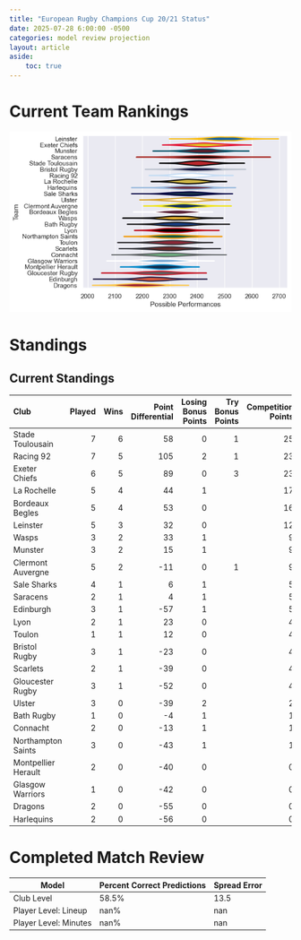 ```yaml
---  
title: "European Rugby Champions Cup 20/21 Status"  
date: 2025-07-28 6:00:00 -0500  
categories: model review projection  
layout: article  
aside:  
    toc: true  
---
```

# Current Team Rankings


![Club Rankings](plots/rankings_European_Rugby_Champions_Cup_2021.png)
# Standings

## Current Standings


| Club                |   Played |   Wins |   Point Differential |   Losing Bonus Points |   Try Bonus Points |   Competition Points |
|:--------------------|---------:|-------:|---------------------:|----------------------:|-------------------:|---------------------:|
| Stade Toulousain    |        7 |      6 |                   58 |                     0 |                  1 |                   25 |
| Racing 92           |        7 |      5 |                  105 |                     2 |                  1 |                   23 |
| Exeter Chiefs       |        6 |      5 |                   89 |                     0 |                  3 |                   23 |
| La Rochelle         |        5 |      4 |                   44 |                     1 |                    |                   17 |
| Bordeaux Begles     |        5 |      4 |                   53 |                     0 |                    |                   16 |
| Leinster            |        5 |      3 |                   32 |                     0 |                    |                   12 |
| Wasps               |        3 |      2 |                   33 |                     1 |                    |                    9 |
| Munster             |        3 |      2 |                   15 |                     1 |                    |                    9 |
| Clermont Auvergne   |        5 |      2 |                  -11 |                     0 |                  1 |                    9 |
| Sale Sharks         |        4 |      1 |                    6 |                     1 |                    |                    5 |
| Saracens            |        2 |      1 |                    4 |                     1 |                    |                    5 |
| Edinburgh           |        3 |      1 |                  -57 |                     1 |                    |                    5 |
| Lyon                |        2 |      1 |                   23 |                     0 |                    |                    4 |
| Toulon              |        1 |      1 |                   12 |                     0 |                    |                    4 |
| Bristol Rugby       |        3 |      1 |                  -23 |                     0 |                    |                    4 |
| Scarlets            |        2 |      1 |                  -39 |                     0 |                    |                    4 |
| Gloucester Rugby    |        3 |      1 |                  -52 |                     0 |                    |                    4 |
| Ulster              |        3 |      0 |                  -39 |                     2 |                    |                    2 |
| Bath Rugby          |        1 |      0 |                   -4 |                     1 |                    |                    1 |
| Connacht            |        2 |      0 |                  -13 |                     1 |                    |                    1 |
| Northampton Saints  |        3 |      0 |                  -43 |                     1 |                    |                    1 |
| Montpellier Herault |        2 |      0 |                  -40 |                     0 |                    |                    0 |
| Glasgow Warriors    |        1 |      0 |                  -42 |                     0 |                    |                    0 |
| Dragons             |        2 |      0 |                  -55 |                     0 |                    |                    0 |
| Harlequins          |        2 |      0 |                  -56 |                     0 |                    |                    0 |



# Completed Match Review


| Model | Percent Correct Predictions | Spread Error |
| ------ | ------ | ------ |
| Club Level | 58.5% | 13.5 |
| Player Level: Lineup | nan% | nan |
| Player Level: Minutes | nan% | nan |

